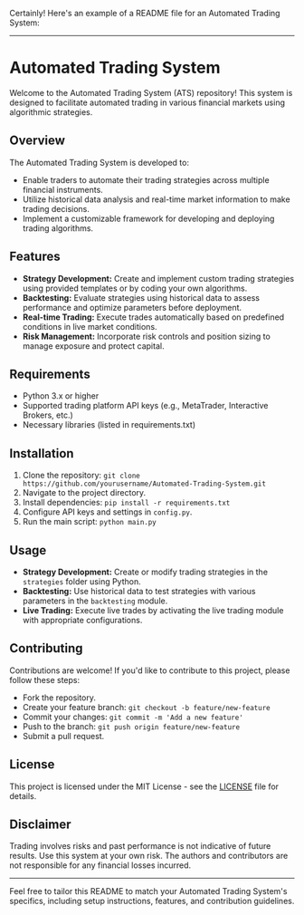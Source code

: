 Certainly! Here's an example of a README file for an Automated Trading System:

---

# Automated Trading System

Welcome to the Automated Trading System (ATS) repository! This system is designed to facilitate automated trading in various financial markets using algorithmic strategies.

## Overview

The Automated Trading System is developed to:

- Enable traders to automate their trading strategies across multiple financial instruments.
- Utilize historical data analysis and real-time market information to make trading decisions.
- Implement a customizable framework for developing and deploying trading algorithms.

## Features

- **Strategy Development:** Create and implement custom trading strategies using provided templates or by coding your own algorithms.
- **Backtesting:** Evaluate strategies using historical data to assess performance and optimize parameters before deployment.
- **Real-time Trading:** Execute trades automatically based on predefined conditions in live market conditions.
- **Risk Management:** Incorporate risk controls and position sizing to manage exposure and protect capital.

## Requirements

- Python 3.x or higher
- Supported trading platform API keys (e.g., MetaTrader, Interactive Brokers, etc.)
- Necessary libraries (listed in requirements.txt)

## Installation

1. Clone the repository: `git clone https://github.com/yourusername/Automated-Trading-System.git`
2. Navigate to the project directory.
3. Install dependencies: `pip install -r requirements.txt`
4. Configure API keys and settings in `config.py`.
5. Run the main script: `python main.py`

## Usage

- **Strategy Development:** Create or modify trading strategies in the `strategies` folder using Python.
- **Backtesting:** Use historical data to test strategies with various parameters in the `backtesting` module.
- **Live Trading:** Execute live trades by activating the live trading module with appropriate configurations.

## Contributing

Contributions are welcome! If you'd like to contribute to this project, please follow these steps:
- Fork the repository.
- Create your feature branch: `git checkout -b feature/new-feature`
- Commit your changes: `git commit -m 'Add a new feature'`
- Push to the branch: `git push origin feature/new-feature`
- Submit a pull request.

## License

This project is licensed under the MIT License - see the [LICENSE](LICENSE) file for details.

## Disclaimer

Trading involves risks and past performance is not indicative of future results. Use this system at your own risk. The authors and contributors are not responsible for any financial losses incurred.

---

Feel free to tailor this README to match your Automated Trading System's specifics, including setup instructions, features, and contribution guidelines.
